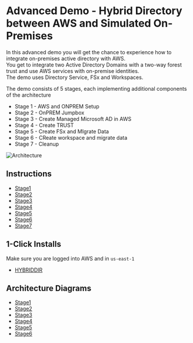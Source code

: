 # Advanced Demo - Hybrid Directory between AWS and Simulated On-Premises


In this advanced demo you will get the chance to experience how to integrate on-premises active directory with AWS.  
You get to integrate two Active Directory Domains with a two-way forest trust and use AWS services with on-premise identities.   
The demo uses Directory Service, FSx and Workspaces.  

The demo consists of 5 stages, each implementing additional components of the architecture  

- Stage 1 - AWS and ONPREM Setup  
- Stage 2 - OnPREM Jumpbox  
- Stage 3 - Create Managed Microsoft AD in AWS  
- Stage 4 - Create TRUST  
- Stage 5 - Create FSx and MIgrate Data  
- Stage 6 - CReate workspace and migrate data  
- Stage 7 - Cleanup  

![Architecture](https://github.com/acantril/learn-cantrill-io-labs/raw/master/aws-hybrid-activedirectory/hybriddirectoryadvdemo.png)

## Instructions

- [Stage1](https://github.com/acantril/learn-cantrill-io-labs/blob/master/aws-hybrid-activedirectory/02_LABINSTRUCTIONS/STAGE1%20-%20AWS%20and%20ONPREM%20Setup.md)
- [Stage2](https://github.com/acantril/learn-cantrill-io-labs/blob/master/aws-hybrid-activedirectory/02_LABINSTRUCTIONS/STAGE2%20-%20Connect%20to%20the%20ONPREMISES%20Jumpbox.md)
- [Stage3](https://github.com/acantril/learn-cantrill-io-labs/blob/master/aws-hybrid-activedirectory/02_LABINSTRUCTIONS/STAGE3%20-%20Create%20Managed%20Microsoft%20AD%20within%20AWS.md)
- [Stage4](https://github.com/acantril/learn-cantrill-io-labs/blob/master/aws-hybrid-activedirectory/02_LABINSTRUCTIONS/STAGE4%20-%20Create%20Trust.md)
- [Stage5](https://github.com/acantril/learn-cantrill-io-labs/blob/master/aws-hybrid-activedirectory/02_LABINSTRUCTIONS/STAGE5%20-%20Create%20FSx%20and%20Migrate%20data.md)
- [Stage6](https://github.com/acantril/learn-cantrill-io-labs/blob/master/aws-hybrid-activedirectory/02_LABINSTRUCTIONS/STAGE6%20-%20Create%20workspace%20and%20migrate%20desktop.md)
- [Stage7](https://github.com/acantril/learn-cantrill-io-labs/blob/master/aws-hybrid-activedirectory/02_LABINSTRUCTIONS/STAGE7%20-%20CLEANUP.md)

## 1-Click Installs
Make sure you are logged into AWS and in `us-east-1`  

- [HYBRIDDIR](https://console.aws.amazon.com/cloudformation/home?region=us-east-1#/stacks/quickcreate?templateURL=https://learn-cantrill-labs.s3.amazonaws.com/aws-hybrid-activedirectory/01_HYBRIDDIR.yaml&stackName=HYBRIDDIR)

## Architecture Diagrams

- [Stage1](https://github.com/acantril/learn-cantrill-io-labs/raw/master/aws-hybrid-activedirectory/02_LABINSTRUCTIONS/Architecture-STAGE1.png)
- [Stage2](https://github.com/acantril/learn-cantrill-io-labs/raw/master/aws-hybrid-activedirectory/02_LABINSTRUCTIONS/Architecture-STAGE2.png)
- [Stage3](https://github.com/acantril/learn-cantrill-io-labs/raw/master/aws-hybrid-activedirectory/02_LABINSTRUCTIONS/Architecture-STAGE3.png)
- [Stage4](https://github.com/acantril/learn-cantrill-io-labs/raw/master/aws-hybrid-activedirectory/02_LABINSTRUCTIONS/Architecture-STAGE4.png)
- [Stage5](https://github.com/acantril/learn-cantrill-io-labs/raw/master/aws-hybrid-activedirectory/02_LABINSTRUCTIONS/Architecture-STAGE5.png)
- [Stage6](https://github.com/acantril/learn-cantrill-io-labs/raw/master/aws-hybrid-activedirectory/02_LABINSTRUCTIONS/Architecture-STAGE6.png)
